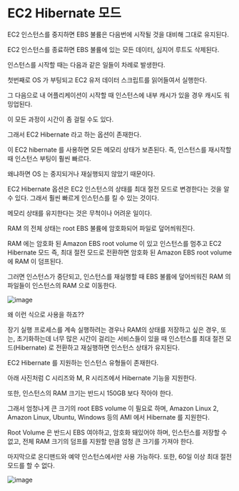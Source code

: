 # EC2 Hibernate 모드

EC2 인스턴스를 중지하면 EBS 불륨은 다음번에 시작될 것을 대비해 그대로 유지된다.

EC2 인스턴스를 종료하면 EBS 불륨에 있는 모든 데이터, 심지어 루트도 삭제된다.

인스턴스를 시작할 때는 다음과 같은 일들이 차례로 발생한다.

첫번째로 OS 가 부팅되고 EC2 유저 데이터 스크립트를 읽어들여서 실행한다.

그 다음으로 내 어플리케이션이 시작할 때 인스턴스에 내부 캐시가 있을 경우 캐시도 워밍업된다.

이 모든 과정이 시간이 좀 걸릴 수도 있다.

그래서 EC2 Hibernate 라고 하는 옵션이 존재한다.

이 EC2 hibernate 를 사용하면 모든 메모리 상태가 보존된다. 즉, 인스턴스를 재시작할 때 인스턴스 부팅이 훨씬 빠르다.

왜냐하면 OS 는 중지되거나 재실행되지 않았기 때문이다.

EC2 Hibernate 옵션은 EC2 인스턴스의 상태를 최대 절전 모드로 변경한다는 것을 알 수 있다. 그래서 훨씬 빠르게 인스턴스를 킬 수 있는 것이다.

메모리 상태를 유지한다는 것은 무척이나 어려운 일이다. 

RAM 의 전체 상태는 root EBS 불륨에 암호화되어 파일로 덮어씌워진다.

RAM 에는 암호화 된 Amazon EBS root volume 이 있고 인스턴스를 멈추고 EC2 Hibernate 모드 즉, 최대 절전 모드로 전환하면 암호화 된 Amazon EBS root volume 에 RAM 이 덤프된다.

그러면 인스턴스가 중단되고, 인스턴스를 재실행할 때 EBS 불륨에 덮어씌워진 RAM 의 파일들이 인스턴스의 RAM 으로 이동한다. 

![image](https://user-images.githubusercontent.com/67403886/156991369-1ae67f6f-d9ea-411c-bc99-7fba21a045ba.png)

왜 이런 식으로 사용을 하죠??

장기 실행 프로세스를 계속 실행하려는 경우나 RAM의 상태를 저장하고 싶은 경우, 또는, 초기화하는데 너무 많은 시간이 걸리는 서비스들이 있을 때 인스턴스를 최대 절전 모드(Hibernate) 로 전환하고 재실행하면 인스턴스 상태가 유지된다.

EC2 Hibernate 를 지원하는 인스턴스 유형들이 존재한다.

아래 사진처럼 C 시리즈와 M, R 시리즈에서 Hibernate 기능을 지원한다.

또한, 인스턴스의 RAM 크기는 반드시 150GB 보다 작아야 한다.

그래서 엄청나게 큰 크기의 root EBS volume 이 필요로 하며, Amazon Linux 2, Amazon Linux, Ubuntu, Windows 등의 AMI 에서 Hibernate 를 지원한다.

Root Volume 은 반드시 EBS 여야하고, 암호화 돼있어야 하며, 인스턴스를 저장할 수 없고, 전체 RAM 크기의 덤프를 지원할 만큼 엄청 큰 크기를 가져야 한다.

마지막으로 온디맨드와 예약 인스턴스에서만 사용 가능하다. 또한, 60일 이상 최대 절전 모드를 할 수 없다.

![image](https://user-images.githubusercontent.com/67403886/156991985-08afa400-8d8e-4310-a695-7e8e4b8e1238.png)

